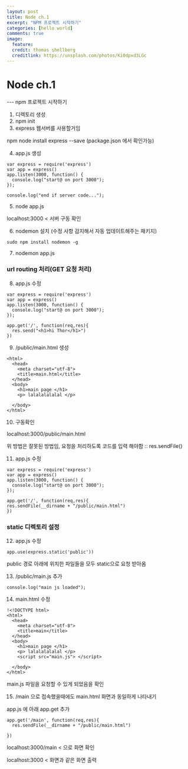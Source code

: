 ```yaml
---
layout: post
title: Node ch.1
excerpt: "NPM 프로젝트 시작하기"
categories: [hello world]
comments: true
image:
  feature:
  credit: thomas shellberg
  creditlink: https://unsplash.com/photos/Ki0dpxd3LGc
---
```


# Node ch.1

--- npm 프로젝트 시작하기

1. 디렉토리 생성
2. npm init
3. express 웹서버를 사용할거임

  npm node install express --save
  (package.json 에서 확인가능)

4. app.js 생성

  ```
  var express = require('express')
  var app = express()
  app.listen(3000, function() {
  	console.log("start@ on port 3000");
  });

  console.log("end if server code...");
  ```

5. node app.js

  localhost:3000 < 서버 구동 확인

6. nodemon 설치 (수정 사항 감지해서 자동 업데이트해주는 패키지)

  `sudo npm install nodemon -g`

7. nodemon app.js

### url routing 처리(GET 요청 처리)
8. app.js 수정

  ```
  var express = require('express')
  var app = express()
  app.listen(3000, function() {
  	console.log("start@ on port 3000");
  });

  app.get('/', function(req,res){
  	res.send("<h1>hi Thor</h1>")
  })
  ```

9. /public/main.html 생성

  ```
  <html>
    <head>
      <meta charset="utf-8">
      <title>main.html</title>
    </head>
    <body>
      <h1>main page </h1>
      <p> lalalalalalal </p>

    </body>
  </html>
  ```

10. 구동확인

  localhost:3000/public/main.html

  위 방법은 잘못된 방법임, 요청을 처리하도록 코드를 입력 해야함 :: res.sendFile()

11. app.js 수정

  ```
  var express = require('express')
  var app = express()
  app.listen(3000, function() {
  	console.log("start@ on port 3000");
  });

  app.get('/', function(req,res){
  res.sendFile(__dirname + "/public/main.html")
  })
  ```

### static 디렉토리 설정
12. app.js 수정
  ```
  app.use(express.static('public'))
  ```

  public 경로 아래에 위치한 파일들을 모두 static으로 요청 받아옴

13. /public/main.js 추가

  ```
  console.log("main js loaded");
  ```

14. main.html 수정

  ```
  !<!DOCTYPE html>
  <html>
    <head>
      <meta charset="utf-8">
      <title>main</title>
    </head>
    <body>
      <h1>main page </h1>
      <p> lalalalalalal </p>
      <script src="main.js"> </script>

    </body>
  </html>
  ```

  main.js 파일을 요청할 수 있게 되었음을 확인

15. /main 으로 접속했을때에도 main.html 화면과 동일하게 나타내기

  app.js 에 아래 app.get 추가

  ```
  app.get('/main', function(req,res){
  	res.sendFile(__dirname + "/public/main.html")

  })
  ```

  localhost:3000/main  < 으로 화면 확인

  localhost:3000 < 화면과 같은 화면 출력
